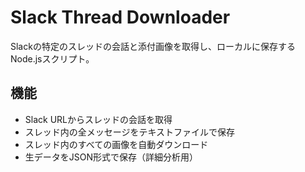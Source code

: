 # Slack Thread Downloader

Slackの特定のスレッドの会話と添付画像を取得し、ローカルに保存するNode.jsスクリプト。

## 機能

- Slack URLからスレッドの会話を取得
- スレッド内の全メッセージをテキストファイルで保存
- スレッド内のすべての画像を自動ダウンロード
- 生データをJSON形式で保存（詳細分析用）